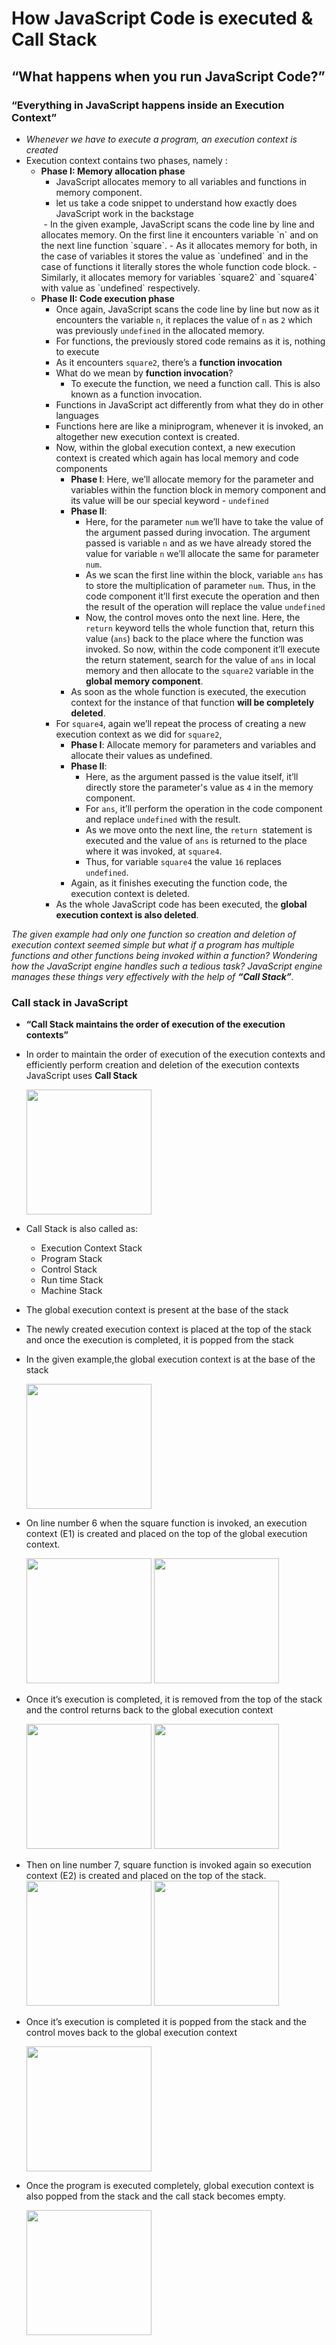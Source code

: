 # How JavaScript Code is executed & Call Stack
## “What happens when you run JavaScript Code?”
### “Everything in JavaScript happens inside an Execution Context”
- *Whenever we have to  execute a program, an execution context is created*
- Execution context contains two phases, namely :
	- **Phase I: Memory allocation phase** 
		- JavaScript allocates memory to all variables and functions in memory component.
		- let us take a code snippet to understand how exactly does JavaScript work in the backstage
		<img>
		- In the given example, JavaScript scans the code line by line and allocates memory. On the first line it encounters variable `n` and on the next line function `square`.
		- As it allocates memory for both, in the case of variables it stores the value as `undefined` and in the case of functions it literally stores the whole function code block.
		- Similarly, it allocates memory for variables `square2` and `square4` with value as `undefined` respectively.
	- **Phase II: Code execution phase**
		- Once again, JavaScript scans the code line by line but now as it encounters the variable `n`, it replaces the value of `n` as `2` which was previously `undefined` in the allocated memory.
		- For functions, the previously stored code remains as it is, nothing to execute
		- As it encounters `square2`, there’s a **function invocation**
		- What do we mean by **function invocation**?
			- To execute the function, we need a function call. This is also known as a function invocation. 
		- Functions in JavaScript act differently from what they do in other languages
		- Functions here are like a miniprogram, whenever it is invoked, an altogether new execution context is created.
		- Now, within the global execution context, a new execution context is created which again has local memory and code components
			- **Phase I**: Here, we’ll allocate memory for the parameter and variables within the function block in memory component and its value will be our special keyword - `undefined`
			- **Phase II**: 
				- Here, for the parameter `num` we’ll have to take the value of the argument passed during invocation. The argument passed is variable `n` and as we have already stored the value for variable `n` we’ll allocate the same for parameter `num`.
				- As we scan the first line within the block, variable `ans` has to store the multiplication of parameter `num`. Thus, in the code component it’ll first execute the operation and then the result of the operation will replace the value `undefined`
				- Now, the control moves onto the next line. Here, the `return` keyword tells the whole function that, return this value (`ans`) back to the place where the function was invoked. So now, within the code component it’ll execute the return statement, search for the value of `ans` in local memory and then allocate to the `square2` variable in the **global memory component**.
			- As soon as the whole function is executed, the execution context for the instance of that function **will be completely deleted**.
		- For `square4`, again we’ll repeat the process of creating a new execution context as we did for `square2`,
			- **Phase I**: Allocate memory for parameters and variables and allocate their values as undefined.
			- **Phase II**: 
				- Here, as the argument passed is the value itself, it’ll directly store the parameter's value as `4` in the memory component.
				- For `ans`, it’ll perform the operation in the code component and replace `undefined` with the result.
				- As we move onto the next line, the `return `statement is executed and the value of `ans` is returned to the place where it was invoked, at `square4`.
				- Thus, for variable `square4` the value `16` replaces `undefined`.
			- Again, as it finishes executing the function code, the execution context is deleted.
		- As the whole JavaScript code has been executed, the **global execution context is also deleted**. 



 







<i>The given example had only one function so creation and deletion of execution context seemed simple but what if a program has multiple functions and other functions being invoked within a function? Wondering how the JavaScript engine handles such a tedious task? JavaScript engine manages these things very effectively with the help of **“Call Stack”**.
</i>

### Call stack in JavaScript
- **“Call Stack maintains the order of execution of the execution contexts”**
- In order to maintain the order of execution of the execution contexts and efficiently perform creation and deletion of the execution contexts JavaScript uses **Call Stack**

  <img height=200px src="images/callstack.png"/>

- Call Stack is also called as:
    - Execution Context Stack
	- Program Stack
	- Control Stack
	- Run time Stack
	- Machine Stack
- The global execution context is present at the base of the stack
- The newly created execution context is placed at the top of the stack and once the execution is completed, it is popped from the stack
- In the given example,the global execution context is at the base of the stack 

    <img height=200px src="images/global_in_callstack.png"/>
- On line number 6 when the square function is invoked, an execution context (E1) is created and placed on the top of the global execution context.

    <img height=200px src="images/E1-before-adding.png"/>
    <img height=200px src="images/E1-added.png"/>
- Once it’s execution is completed, it is removed from the top of the stack and the control returns back to the global execution context

    <img height=200px src="images/E1-before-popping.png"/>
    <img height=200px src="images/E1-popped.png"/>

- Then on line number 7, square function is invoked again so execution context (E2) is created and placed on the top of the stack.
    <img height=200px src="images/E2-before-adding.png"/>
    <img height=200px src="images/E2 added.png"/>


- Once it’s execution is completed it is popped from the stack and the control moves back to the global execution context

    <img height=200px src="images/E2-popped.png"/>

- Once the program is executed completely, global execution context is also popped from the stack and the call stack becomes empty.

    <img height=200px src="images/gec-deleted.png"/>










